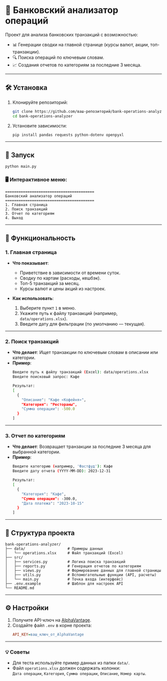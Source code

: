 # 🏦 Банковский анализатор операций

Проект для анализа банковских транзакций с возможностью:
- 📊 Генерации сводки на главной странице (курсы валют, акции, топ-транзакции).
- 🔍 Поиска операций по ключевым словам.
- 📈 Создания отчетов по категориям за последние 3 месяца.

---

## 🛠 Установка

1. Клонируйте репозиторий:
   ```bash
   git clone https://github.com/ваш-репозиторий/bank-operations-analyzer.git
   cd bank-operations-analyzer
   ```

2. Установите зависимости:
   ```bash
   pip install pandas requests python-dotenv openpyxl
   ```

---

## 🚀 Запуск

```bash
python main.py
```

### 🖥 Интерактивное меню:
```
========================================
Банковский анализатор операций
========================================
1. Главная страница
2. Поиск транзакций
3. Отчет по категориям
4. Выход
```

---

## 📌 Функциональность

### 1. Главная страница
- **Что показывает**:
  - Приветствие в зависимости от времени суток.
  - Сводку по картам (расходы, кешбэк).
  - Топ-5 транзакций за месяц.
  - Курсы валют и цены акций из настроек.

- **Как использовать**:
  1. Выберите пункт `1` в меню.
  2. Укажите путь к файлу транзакций (например, `data/operations.xlsx`).
  3. Введите дату для фильтрации (по умолчанию — текущая).

---

### 2. Поиск транзакций
- **Что делает**: Ищет транзакции по ключевым словам в описании или категории.
- **Пример**:
   ```bash
   Введите путь к файлу транзакций (Excel): data/operations.xlsx
   Введите поисковый запрос: Кафе

   Результат:
   [
     {
       "Описание": "Кафе «Кофейня»",
       "Категория": "Рестораны",
       "Сумма операции": -500.0
     }
   ]
   ```

---

### 3. Отчет по категориям
- **Что делает**: Возвращает транзакции за последние 3 месяца для выбранной категории.
- **Пример**:
   ```bash
   Введите категорию (например, 'Фастфуд'): Кафе
   Введите дату отчета (YYYY-MM-DD): 2023-12-31

   Результат:
   [
     {
       "Категория": "Кафе",
       "Сумма операции": -300.0,
       "Дата платежа": "2023-10-15"
     }
   ]
   ```

---

## 📂 Структура проекта

```
bank-operations-analyzer/
├── data/                   # Примеры данных
│   └── operations.xlsx     # Файл транзакций (Excel)
├── src/
│   ├── services.py         # Логика поиска транзакций
│   ├── reports.py          # Генерация отчетов по категориям
│   ├── views.py            # Формирование данных для главной страницы
│   ├── utils.py            # Вспомогательные функции (API, расчеты)
│   └── main.py             # Точка входа (интерфейс)
├── .env.example            # Шаблон для настроек API
└── README.md
```

---

## ⚙️ Настройки

1. Получите API-ключ на [AlphaVantage](https://www.alphavantage.co/).
2. Создайте файл `.env` в корне проекта:
   ```ini
   API_KEY=ваш_ключ_от_AlphaVantage
   ```

---

### 💡 Советы
- Для теста используйте пример данных из папки `data/`.
- Файл `operations.xlsx` должен содержать колонки:  
  `Дата операции`, `Категория`, `Сумма операции`, `Описание`, `Номер карты`.

